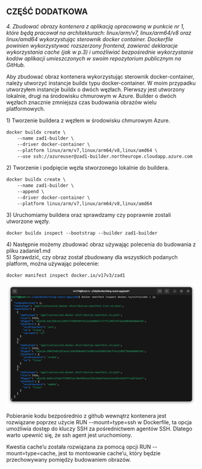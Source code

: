 ## CZĘŚĆ DODATKOWA

*4. Zbudować obrazy kontenera z aplikacją opracowaną w punkcie nr 1, które będą pracował na architekturach: linux/arm/v7, linux/arm64/v8 oraz linux/amd64 wykorzystując sterownik docker container. Dockerfile powinien wykorzystywać rozszerzony frontend, zawierać deklaracje  wykorzystania cache (jak w p.3) i umożliwiać bezpośrednie wykorzystanie kodów aplikacji umieszczonych w swoim repozytorium publicznym na GitHub.*

Aby zbudować obraz kontenera wykorzystując sterownik docker-container, należy utworzyć instancje buildx typu docker-container. W moim przypadku utworzyłem instancje buildx o dwóch węzłach. Pierwszy jest utworzony lokalnie, drugi na środowisku chmurowym w Azure. Builder o dwóch węzłach znacznie zmniejsza czas budowania obrazów wielu platformowych.

1\) Tworzenie buildera z węzłem w środowisku chmurowym Azure.
```
docker buildx create \
    --name zad1-builder \
    --driver docker-container \
    --platform linux/arm/v7,linux/arm64/v8,linux/amd64 \
    --use ssh://azureuser@zad1-builder.northeurope.cloudapp.azure.com
```
2\) Tworzenie i podpięcie węzła stworzonego lokalnie do buildera.
```
docker buildx create \
    --name zad1-builder \
    --append \
    --driver docker-container \
    --platform linux/arm/v7,linux/arm64/v8,linux/amd64
```
3\) Uruchomiamy buildera oraz sprawdzamy czy poprawnie zostali utworzone węzły. 
```
docker buildx inspect --bootstrap --builder zad1-builder
```
4\) Następnie możemy zbudować obraz używając polecenia do budowania z pliku zadanie1.md   
5\) Sprawdzić, czy obraz został zbudowany dla wszystkich podanych platform, można używając polecenie:
```
docker manifest inspect docker.io/v17v3/zad1
```
![](./screenshots/manifest.png)

Pobieranie kodu bezpośrednio z github wewnątrz kontenera jest rozwiązane poprzez użycie RUN --mount=type=ssh w Dockerfile, ta opcja umożliwia dostęp do kluczy SSH za pośrednictwem agentów SSH. Dlatego warto upewnić się, że ssh agent jest uruchomiony.

Kwestia cache’u została rozwiązana za pomocą opcji RUN --mount=type=cache, jest to montowanie cache’u, który będzie przechowywany pomiędzy budowaniem obrazów.